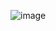 ![image](https://github.com/dhruvabhat24/Leetcode-2024/assets/122305929/da95abf4-e854-4502-97c8-5074a7e4a545)
